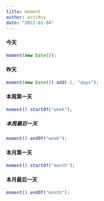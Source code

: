 ```yaml
---
title: moment
author: ecstAsy
date: "2022-01-04"
---
```


#### 今天

```js
moment(new Date());
```

#### 昨天

```js
moment(new Date()).add(-1, "days");
```

#### 本周第一天

```js
moment().startOf("week");
```

##### 本周最后一天

```js
moment().endOf("week");
```

#### 本月第一天

```js
moment().startOf("month");
```

#### 本月最后一天

```js
moment().endOf("month");
```
